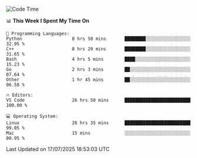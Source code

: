
<!--START_SECTION:waka-->
![Code Time](http://img.shields.io/badge/Code%20Time-3%2C612%20hrs%2039%20mins-blue)

📊 **This Week I Spent My Time On** 

```text
💬 Programming Languages: 
Python                   8 hrs 50 mins       ████████░░░░░░░░░░░░░░░░░   32.95 % 
C++                      8 hrs 29 mins       ████████░░░░░░░░░░░░░░░░░   31.65 % 
Bash                     4 hrs 5 mins        ████░░░░░░░░░░░░░░░░░░░░░   15.23 % 
Go                       2 hrs 3 mins        ██░░░░░░░░░░░░░░░░░░░░░░░   07.64 % 
Other                    1 hr 45 mins        ██░░░░░░░░░░░░░░░░░░░░░░░   06.58 % 

🔥 Editors: 
VS Code                  26 hrs 50 mins      █████████████████████████   100.00 % 

💻 Operating System: 
Linux                    26 hrs 35 mins      █████████████████████████   99.05 % 
Mac                      15 mins             ░░░░░░░░░░░░░░░░░░░░░░░░░   00.95 % 
```


 Last Updated on 17/07/2025 18:53:03 UTC
<!--END_SECTION:waka-->

